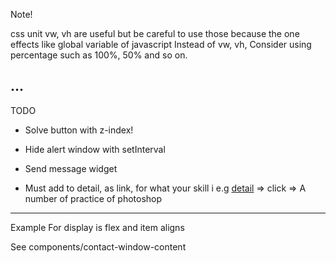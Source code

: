 Note!

css unit vw, vh are useful but be careful to use those because the one effects like global variable of javascript
Instead of vw, vh, Consider using percentage such as 100%, 50% and so on.

...
---

TODO

- Solve button with z-index!

- Hide alert window with setInterval

- Send message widget

-   Must add to detail, as link, for what your skill i
e.g <a href="/tech/photoshop">detail</a> => click => A number of practice of photoshop

---

Example For display is flex and item aligns

See components/contact-window-content